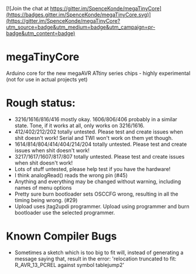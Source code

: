 [![Join the chat at https://gitter.im/SpenceKonde/megaTinyCore](https://badges.gitter.im/SpenceKonde/megaTinyCore.svg)](https://gitter.im/SpenceKonde/megaTinyCore?utm_source=badge&utm_medium=badge&utm_campaign=pr-badge&utm_content=badge)

# megaTinyCore
Arduino core for the new megaAVR ATtiny series chips - highly experimental (not for use in actual projects yet)


# Rough status: 
* 3216/1616/816/416 mostly okay. 1606/806/406 probably in a similar state. Tone, if it works at all, only works on 3216/1616. 
* 412/402/212/202 totally untested.  Please test and create issues when shit doesn't work! Serial and TWI won't work on them yet though. 
* 1614/814/804/414/404/214/204 totally untested. Please test and create issues when shit doesn't work!
* 3217/1617/1607/817/807 totally untested. Please test and create issues when shit doesn't work!
* Lots of stuff untested, please help test if you have the hardware! 
* I think analogRead() reads the wrong pin (#45)
* Anything and everything may be changed without warning, including names of menu options
* Pretty sure burn bootloader sets OSCCFG wrong, resulting in all the timing being wrong. (#29)
* Upload uses jtag2updi programmer. Upload using programmer and burn bootloader use the selected programmer. 

# Known Compiler Bugs
* Sometimes a sketch which is too big to fit will, instead of generating a message saying that, result in the error: 'relocation truncated to fit: R_AVR_13_PCREL against symbol tablejump2'
